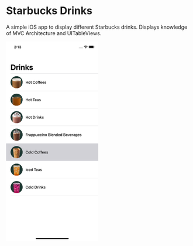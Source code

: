 # Starbucks Drinks
A simple iOS app to display different Starbucks drinks. Displays knowledge of MVC Architecture and UITableViews. 

<img src="https://github.com/JacobMacFarland/StarbucksDrinks/blob/main/Screenshots/StarbucksDrinks.png" width="50%">
